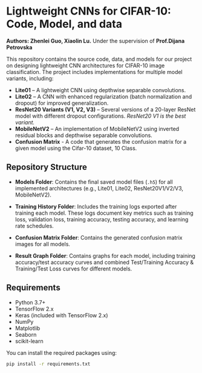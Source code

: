 # Lightweight CNNs for CIFAR-10: Code, Model, and data
**Authors: Zhenlei Guo, Xiaolin Lu.**
Under the supervision of **Prof.Dijana Petrovska**

This repository contains the source code, data, and models for our project on designing lightweight CNN architectures for CIFAR-10 image classification. The project includes implementations for multiple model variants, including:

- **Lite01** – A lightweight CNN using depthwise separable convolutions.
- **Lite02** – A CNN with enhanced regularization (batch normalization and dropout) for improved generalization.
- **ResNet20 Variants (V1, V2, V3)** – Several versions of a 20-layer ResNet model with different dropout configurations. *ResNet20 V1 is the best variant.*
- **MobileNetV2** – An implementation of MobileNetV2 using inverted residual blocks and depthwise separable convolutions.
- **Confusion Matrix** - A code that generates the confusion matrix for a given model using the Cifar-10 dataset, 10 Class.

## Repository Structure

- **Models Folder**:  Contains the final saved model files (`.h5`) for all implemented architectures (e.g., Lite01, Lite02, ResNet20V1/V2/V3, MobileNetV2).

- **Training History Folder**:  Includes the training logs exported after training each model. These logs document key metrics such as training loss, validation loss, training accuracy, testing accuracy, and learning rate schedules.

- **Confusion Matrix Folder**:  Contains the generated confusion matrix images for all models.

- **Result Graph Folder**:  Contains graphs for each model, including training accuracy/test accuracy curves and combined Test/Training Accuracy & Training/Test Loss curves for different models.


## Requirements

- Python 3.7+
- TensorFlow 2.x
- Keras (included with TensorFlow 2.x)
- NumPy
- Matplotlib
- Seaborn
- scikit-learn

You can install the required packages using:

```bash
pip install -r requirements.txt
